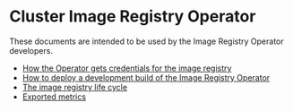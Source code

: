 # Cluster Image Registry Operator

These documents are intended to be used by the Image Registry Operator developers.

* [How the Operator gets credentials for the image registry](credentials-flow.md)
* [How to deploy a development build of the Image Registry Operator](development-build.md)
* [The image registry life cycle](life-cycle.md)
* [Exported metrics](metrics.md)
